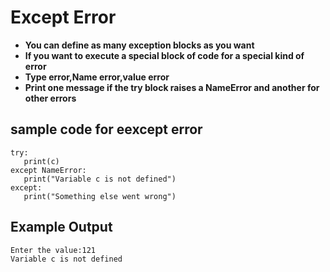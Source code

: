 # Except Error
- **You can define as many exception blocks as you want**
- **If you want to execute a special block of code for a special kind of error**
- **Type error,Name error,value error**
- **Print one message if the try block raises a NameError and another for other errors**
## sample code for eexcept error
```
try:
   print(c)
except NameError:
   print("Variable c is not defined")
except:
   print("Something else went wrong")
```
## Example Output
```
Enter the value:121
Variable c is not defined
```


